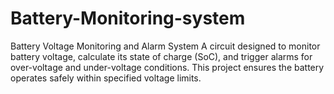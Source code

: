 # Battery-Monitoring-system
Battery Voltage Monitoring and Alarm System  A circuit designed to monitor battery voltage, calculate its state of charge (SoC), and trigger alarms for over-voltage and under-voltage conditions. This project ensures the battery operates safely within specified voltage limits.
